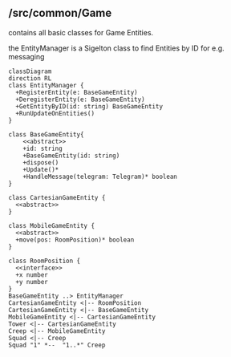 ## /src/common/Game

contains all basic classes for Game Entities.

the EntityManager is a Sigelton class to find Entities by ID for e.g. messaging

```mermaid
classDiagram
direction RL
class EntityManager {
  +RegisterEntity(e: BaseGameEntity)
  +DeregisterEntity(e: BaseGameEntity)
  +GetEntityByID(id: string) BaseGameEntity
  +RunUpdateOnEntities()
}

class BaseGameEntity{
    <<abstract>>
    +id: string
    +BaseGameEntity(id: string)
    +dispose()
    +Update()*
    +HandleMessage(telegram: Telegram)* boolean
}

class CartesianGameEntity {
  <<abstract>>
}

class MobileGameEntity {
  <<abstract>>
  +move(pos: RoomPosition)* boolean
}

class RoomPosition {
  <<interface>>
  +x number
  +y number
}
BaseGameEntity ..> EntityManager
CartesianGameEntity <|-- RoomPosition
CartesianGameEntity <|-- BaseGameEntity
MobileGameEntity <|-- CartesianGameEntity
Tower <|-- CartesianGameEntity
Creep <|-- MobileGameEntity
Squad <|-- Creep
Squad "1" *--  "1..*" Creep

```
